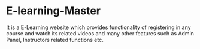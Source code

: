 # E-learning-Master
 It is a E-Learning website which provides functionality of registering in any course and watch its related videos and many other features such as Admin Panel, Instructors related functions etc.
